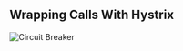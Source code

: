 
## Wrapping Calls With Hystrix

![Circuit Breaker](slides/resources/images/hystrix.png "Circuit Breaker")<!-- .element: style="max-height:600px;" -->
